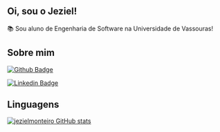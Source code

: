 ## Oi, sou o Jeziel!

:books: Sou aluno de Engenharia de Software na Universidade de Vassouras!

## Sobre mim

[![Github Badge](https://img.shields.io/badge/-Github-000?style=flat-square&logo=Github&logoColor=white&link=https://github.com/jezielmonteiro)](https://github.com/jezielmonteiro)

[![Linkedin Badge](https://img.shields.io/badge/-LinkedIn-blue?style=flat-square&logo=Linkedin&logoColor=white&link=https://www.linkedin.com/in/jezielmonteiro/)](https://www.linkedin.com/in/jezielmonteiro/)

## Linguagens

[![jezielmonteiro GitHub stats](https://github-readme-stats.vercel.app/api?username=jezielmonteiro)](https://github.com/jezielmonteiro/github-readme-stats)
